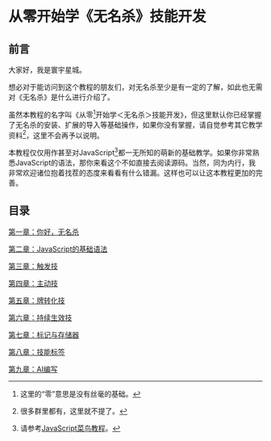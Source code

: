 # 从零开始学《无名杀》技能开发

## 前言

大家好，我是寰宇星城。

想必对于能访问到这个教程的朋友们，对无名杀至少是有一定的了解，如此也无需对《无名杀》是什么进行介绍了。

虽然本教程的名字叫《从零[^零]开始学＜无名杀＞技能开发》，但这里默认你已经掌握了无名杀的安装、扩展的导入等基础操作，如果你没有掌握，请自觉参考其它教学资料[^其它教学资料]，这里不会再予以说明。

[^零]: 这里的“零”意思是没有丝毫的基础。

[^其它教学资料]: 很多群里都有，这里就不提了。

本教程仅仅用作甚至对JavaScript[^JavaScript]都一无所知的萌新的基础教学。如果你非常熟悉JavaScript的语法，那你来看这个不如直接去阅读源码。当然，同为内行，我非常欢迎诸位抱着找茬的态度来看看有什么错漏。这样也可以让这本教程更加的完善。

[^JavaScript]: 请参考[JavaScript菜鸟教程](https://www.runoob.com/js/js-tutorial.html)。

## 目录

[第一章：你好，无名杀](chapter1/README.MD)

[第二章：JavaScript的基础语法](chapter2/README.MD)

[第三章：触发技](chapter3/README.MD)

[第四章：主动技](chapter4/README.MD)

[第五章：牌转化技](chapter5/README.MD)

[第六章：持续生效技](chapter6/README.MD)

[第七章：标记与存储器](chapter7/README.MD)

[第八章：技能标签](chapter8/README.MD)

[第九章：AI编写](chapter9/README.MD)